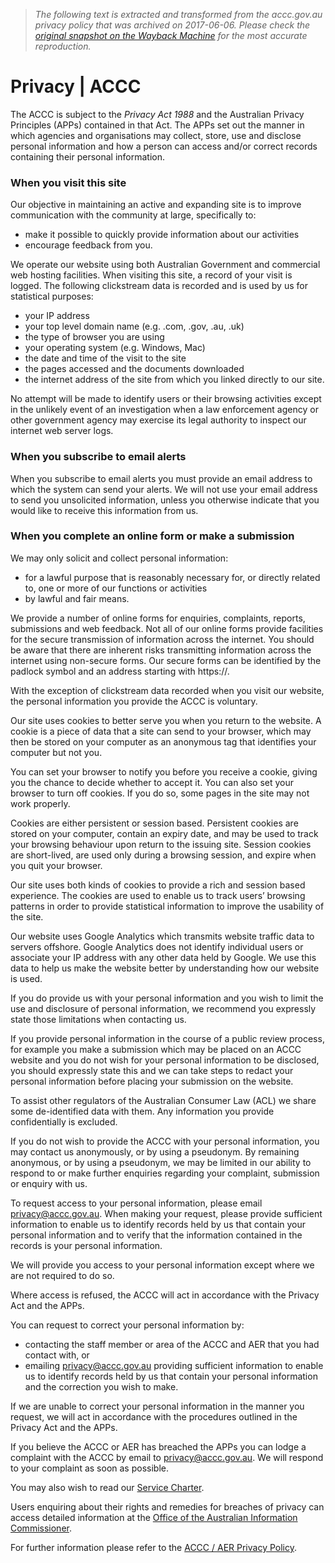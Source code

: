 > *The following text is extracted and transformed from the accc.gov.au privacy policy that was archived on 2017-06-06. Please check the [original snapshot on the Wayback Machine](https://web.archive.org/web/20170606193522id_/http%3A//www.accc.gov.au/about-us/using-our-website/privacy) for the most accurate reproduction.*

# Privacy | ACCC

The ACCC is subject to the _Privacy Act 1988_ and the Australian Privacy Principles (APPs) contained in that Act. The APPs set out the manner in which agencies and organisations may collect, store, use and disclose personal information and how a person can access and/or correct records containing their personal information.

### When you visit this site

Our objective in maintaining an active and expanding site is to improve communication with the community at large, specifically to:

  * make it possible to quickly provide information about our activities
  * encourage feedback from you.



We operate our website using both Australian Government and commercial web hosting facilities. When visiting this site, a record of your visit is logged. The following clickstream data is recorded and is used by us for statistical purposes:

  * your IP address
  * your top level domain name (e.g. .com, .gov, .au, .uk)
  * the type of browser you are using
  * your operating system (e.g. Windows, Mac)
  * the date and time of the visit to the site
  * the pages accessed and the documents downloaded
  * the internet address of the site from which you linked directly to our site.



No attempt will be made to identify users or their browsing activities except in the unlikely event of an investigation when a law enforcement agency or other government agency may exercise its legal authority to inspect our internet web server logs.

### When you subscribe to email alerts

When you subscribe to email alerts you must provide an email address to which the system can send your alerts. We will not use your email address to send you unsolicited information, unless you otherwise indicate that you would like to receive this information from us.

### When you complete an online form or make a submission

We may only solicit and collect personal information:

  * for a lawful purpose that is reasonably necessary for, or directly related to, one or more of our functions or activities
  * by lawful and fair means.



We provide a number of online forms for enquiries, complaints, reports, submissions and web feedback. Not all of our online forms provide facilities for the secure transmission of information across the internet. You should be aware that there are inherent risks transmitting information across the internet using non-secure forms. Our secure forms can be identified by the padlock symbol and an address starting with https://.

With the exception of clickstream data recorded when you visit our website, the personal information you provide the ACCC is voluntary.

Our site uses cookies to better serve you when you return to the website. A cookie is a piece of data that a site can send to your browser, which may then be stored on your computer as an anonymous tag that identifies your computer but not you.

You can set your browser to notify you before you receive a cookie, giving you the chance to decide whether to accept it. You can also set your browser to turn off cookies. If you do so, some pages in the site may not work properly.

Cookies are either persistent or session based. Persistent cookies are stored on your computer, contain an expiry date, and may be used to track your browsing behaviour upon return to the issuing site. Session cookies are short-lived, are used only during a browsing session, and expire when you quit your browser.

Our site uses both kinds of cookies to provide a rich and session based experience. The cookies are used to enable us to track users’ browsing patterns in order to provide statistical information to improve the usability of the site.

Our website uses Google Analytics which transmits website traffic data to servers offshore. Google Analytics does not identify individual users or associate your IP address with any other data held by Google. We use this data to help us make the website better by understanding how our website is used.

If you do provide us with your personal information and you wish to limit the use and disclosure of personal information, we recommend you expressly state those limitations when contacting us.

If you provide personal information in the course of a public review process, for example you make a submission which may be placed on an ACCC website and you do not wish for your personal information to be disclosed, you should expressly state this and we can take steps to redact your personal information before placing your submission on the website.

To assist other regulators of the Australian Consumer Law (ACL) we share some de-identified data with them. Any information you provide confidentially is excluded.

If you do not wish to provide the ACCC with your personal information, you may contact us anonymously, or by using a pseudonym. By remaining anonymous, or by using a pseudonym, we may be limited in our ability to respond to or make further enquiries regarding your complaint, submission or enquiry with us.

To request access to your personal information, please email [privacy@accc.gov.au](mailto:privacy@accc.gov.au). When making your request, please provide sufficient information to enable us to identify records held by us that contain your personal information and to verify that the information contained in the records is your personal information.

We will provide you access to your personal information except where we are not required to do so.

Where access is refused, the ACCC will act in accordance with the Privacy Act and the APPs.

You can request to correct your personal information by:

  * contacting the staff member or area of the ACCC and AER that you had contact with, or
  * emailing [privacy@accc.gov.au](mailto:privacy@accc.gov.au) providing sufficient information to enable us to identify records held by us that contain your personal information and the correction you wish to make.



If we are unable to correct your personal information in the manner you request, we will act in accordance with the procedures outlined in the Privacy Act and the APPs.

If you believe the ACCC or AER has breached the APPs you can lodge a complaint with the ACCC by email to [privacy@accc.gov.au](mailto:privacy@accc.gov.au). We will respond to your complaint as soon as possible.

You may also wish to read our [Service Charter](https://web.archive.org/about-us/australian-competition-consumer-commission/service-charter).

Users enquiring about their rights and remedies for breaches of privacy can access detailed information at the [Office of the Australian Information Commissioner](http://www.oaic.gov.au/).

For further information please refer to the [ACCC / AER Privacy Policy](https://web.archive.org/publications/accc-aer-privacy-policy).
